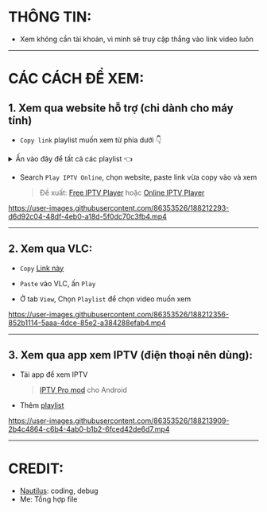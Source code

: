 # THÔNG TIN:

- Xem không cần tài khoản, vì mình sẽ truy cập thẳng vào link video luôn

---

# CÁC CÁCH ĐỂ XEM:

## 1. Xem qua website hỗ trợ (chỉ dành cho máy tính)

- `Copy link` playlist muốn xem từ phía dưới 👇

<Details>
<summary>
Ấn vào đây để tất cả các playlist 👈
</summary>

- [Video Sửa Chữa Bo Điều Hòa Casper Inverter Gas 32 - 12000BTU - SX2020](https://github.com/KevinNitroG/Tai-Lieu-Dien-Tu/raw/main/m3u/Video%20S%E1%BB%ADa%20Ch%E1%BB%AFa%20Bo%20%C4%90i%E1%BB%81u%20H%C3%B2a%20Casper%20Inverter%20Gas%2032%20-%2012000BTU%20-%20SX2020.m3u)

- [Video Sửa Chữa Bo Điều Hòa LG Inverter Gas 32 - 9000BTU](https://github.com/KevinNitroG/Tai-Lieu-Dien-Tu/raw/main/m3u/Video%20S%E1%BB%ADa%20Ch%E1%BB%AFa%20Bo%20%C4%90i%E1%BB%81u%20H%C3%B2a%20LG%20Inverter%20Gas%2032%20-%209000BTU.m3u)

- [Video Sửa chữa bo điều hòa Sharp gas32 Inverter 9000BTU - SX2019](https://github.com/KevinNitroG/Tai-Lieu-Dien-Tu/raw/main/m3u/Video%20S%E1%BB%ADa%20ch%E1%BB%AFa%20bo%20%C4%91i%E1%BB%81u%20h%C3%B2a%20Sharp%20gas32%20Inverter%209000BTU%20-%20SX2019.m3u)

- [Video Sửa Chữa Bo Mạch Điều Hòa Inverter Chung](https://github.com/KevinNitroG/Tai-Lieu-Dien-Tu/raw/main/m3u/Video%20S%E1%BB%ADa%20Ch%E1%BB%AFa%20Bo%20M%E1%BA%A1ch%20%C4%90i%E1%BB%81u%20H%C3%B2a%20Inverter%20Chung.m3u)

- [Video Giáo trình Sửa các loại Nguồn xung](https://github.com/KevinNitroG/Tai-Lieu-Dien-Tu/raw/main/m3u/Video%20Gi%C3%A1o%20tr%C3%ACnh%20S%E1%BB%ADa%20c%C3%A1c%20lo%E1%BA%A1i%20Ngu%E1%BB%93n%20xung.m3u)

- [Video Sửa Chữa Bo Điều hòa Casper MONO -SX2020](https://github.com/KevinNitroG/Tai-Lieu-Dien-Tu/raw/main/m3u/Video%20S%E1%BB%ADa%20Ch%E1%BB%AFa%20Bo%20%C4%90i%E1%BB%81u%20h%C3%B2a%20Casper%20MONO%20-SX2020.m3u)

- [Video Sửa Đ. Hòa Daikin Nội địa -R22MES](https://github.com/KevinNitroG/Tai-Lieu-Dien-Tu/raw/main/m3u/Video%20S%E1%BB%ADa%20%C4%90.%20H%C3%B2a%20Daikin%20N%E1%BB%99i%20%C4%91%E1%BB%8Ba%20-R22MES.m3u)

- [Video Sửa chữa Bo mạch Điều hòa Daikin Mono SX2017](https://github.com/KevinNitroG/Tai-Lieu-Dien-Tu/raw/main/m3u/Video%20S%E1%BB%ADa%20ch%E1%BB%AFa%20Bo%20m%E1%BA%A1ch%20%C4%90i%E1%BB%81u%20h%C3%B2a%20Daikin%20Mono%20SX2017.m3u)

- [Video Sửa chữa Bo mạch Điều hòa Panasonic Mono SX2017](https://github.com/KevinNitroG/Tai-Lieu-Dien-Tu/raw/main/m3u/Video%20S%E1%BB%ADa%20ch%E1%BB%AFa%20Bo%20m%E1%BA%A1ch%20%C4%90i%E1%BB%81u%20h%C3%B2a%20Panasonic%20Mono%20SX2017.m3u)

- [Điện tử CB phần 2 - Mạch cơ bản trên Thiết bị Điện tử Điện lạnh](https://github.com/KevinNitroG/Tai-Lieu-Dien-Tu/raw/main/m3u/%C4%90i%E1%BB%87n%20t%E1%BB%AD%20CB%20ph%E1%BA%A7n%202%20-%20M%E1%BA%A1ch%20c%C6%A1%20b%E1%BA%A3n%20tr%C3%AAn%20Thi%E1%BA%BFt%20b%E1%BB%8B%20%C4%90i%E1%BB%87n%20t%E1%BB%AD%20%C4%90i%E1%BB%87n%20l%E1%BA%A1nh.m3u)

- [Video Sửa chữa Máy in Laser Canon2900](https://github.com/KevinNitroG/Tai-Lieu-Dien-Tu/raw/main/m3u/Video%20S%E1%BB%ADa%20ch%E1%BB%AFa%20M%C3%A1y%20in%20Laser%20Canon2900.m3u)

- [Sửa bo Điều Hòa Fujitsu nội địa 100V - 9000BTU gas 410 sx 2013](https://github.com/KevinNitroG/Tai-Lieu-Dien-Tu/raw/main/m3u/S%E1%BB%ADa%20bo%20%C4%90i%E1%BB%81u%20H%C3%B2a%20Fujitsu%20n%E1%BB%99i%20%C4%91%E1%BB%8Ba%20100V%20-%209000BTU%20gas%20410%20sx%202013.m3u)

- [Video Sửa Chữa Bo Điều Hòa Mitsubishi 9000BTU gas 410- 100v](https://github.com/KevinNitroG/Tai-Lieu-Dien-Tu/raw/main/m3u/Video%20S%E1%BB%ADa%20Ch%E1%BB%AFa%20Bo%20%C4%90i%E1%BB%81u%20H%C3%B2a%20Mitsubishi%209000BTU%20gas%20410-%20100v.m3u)

- [Video Sửa chữa Bo mạch Điều hòa Mono (chung)](https://github.com/KevinNitroG/Tai-Lieu-Dien-Tu/raw/main/m3u/Video%20S%E1%BB%ADa%20ch%E1%BB%AFa%20Bo%20m%E1%BA%A1ch%20%C4%90i%E1%BB%81u%20h%C3%B2a%20Mono%20(chung).m3u)

- [Video Sửa Bo Điều hòa Toshiba Inverter 12000 Gas32 -SX2019](https://github.com/KevinNitroG/Tai-Lieu-Dien-Tu/raw/main/m3u/Video%20S%E1%BB%ADa%20Bo%20%C4%90i%E1%BB%81u%20h%C3%B2a%20Toshiba%20Inverter%2012000%20Gas32%20-SX2019.m3u)

- [Video Sửa chữa Bo tủ lạnh Panasonic Mono](https://github.com/KevinNitroG/Tai-Lieu-Dien-Tu/raw/main/m3u/Video%20S%E1%BB%ADa%20ch%E1%BB%AFa%20Bo%20t%E1%BB%A7%20l%E1%BA%A1nh%20Panasonic%20Mono.m3u)

- [Video Sửa Chữa Bo Tủ Lạnh Side By Side Sam Sung 500l](https://github.com/KevinNitroG/Tai-Lieu-Dien-Tu/raw/main/m3u/Video%20S%E1%BB%ADa%20Ch%E1%BB%AFa%20Bo%20T%E1%BB%A7%20L%E1%BA%A1nh%20Side%20By%20Side%20Sam%20Sung%20500l.m3u)

- [Video Sửa Bo Điều hòa Samsung Inverter Gas410 - SX2018](https://github.com/KevinNitroG/Tai-Lieu-Dien-Tu/raw/main/m3u/Video%20S%E1%BB%ADa%20Bo%20%C4%90i%E1%BB%81u%20h%C3%B2a%20Samsung%20Inverter%20Gas410%20-%20SX2018.m3u)

</Details>

- Search `Play IPTV Online`, chọn website, paste link vừa copy vào và xem

  > Đề xuất: [Free IPTV Player](https://freeiptvplayer.com/) hoặc [Online IPTV Player](https://onlineiptvplayer.com/)

https://user-images.githubusercontent.com/86353526/188212293-d6d92c04-48df-4eb0-a18d-5f0dc70c3fb4.mp4

---

## 2. Xem qua VLC:

- `Copy` [Link này](https://github.com/KevinNitroG/Tai-Lieu-Dien-Tu/raw/main/T%C3%A0i%20li%E1%BB%87u%20%C4%91i%E1%BB%87n%20t%E1%BB%AD%20-C%C3%A1c%20kho%C3%A1.m3u)

- `Paste` vào VLC, ấn `Play`

- Ở tab `View`, Chọn `Playlist` để chọn video muốn xem

https://user-images.githubusercontent.com/86353526/188212356-852b1114-5aaa-4dce-85e2-a384288efab4.mp4

---

## 3. Xem qua app xem IPTV (điện thoại nên dùng):

- Tải app để xem IPTV
  > [IPTV Pro mod](https://github.com/KevinNitroG/Public-Stuff/raw/main/Watch%20TV%20apps/IPTV_Pro_v6.1.11_b1103_armeabi-v7a_K.apk) cho Android

- Thêm [playlist](https://github.com/KevinNitroG/Tai-Lieu-Dien-Tu/raw/main/T%C3%A0i%20li%E1%BB%87u%20%C4%91i%E1%BB%87n%20t%E1%BB%AD%20-%20C%C3%A1c%20b%C3%A0i%20c%E1%BB%A7a%20c%C3%A1c%20kho%C3%A1.m3u)

https://user-images.githubusercontent.com/86353526/188213909-2b4c4864-c6b4-4ab0-b1b2-6fced42de6d7.mp4

---

# CREDIT:

- [Nautilus](github.com/longtoZ/): coding, debug
- Me: Tổng hợp file
